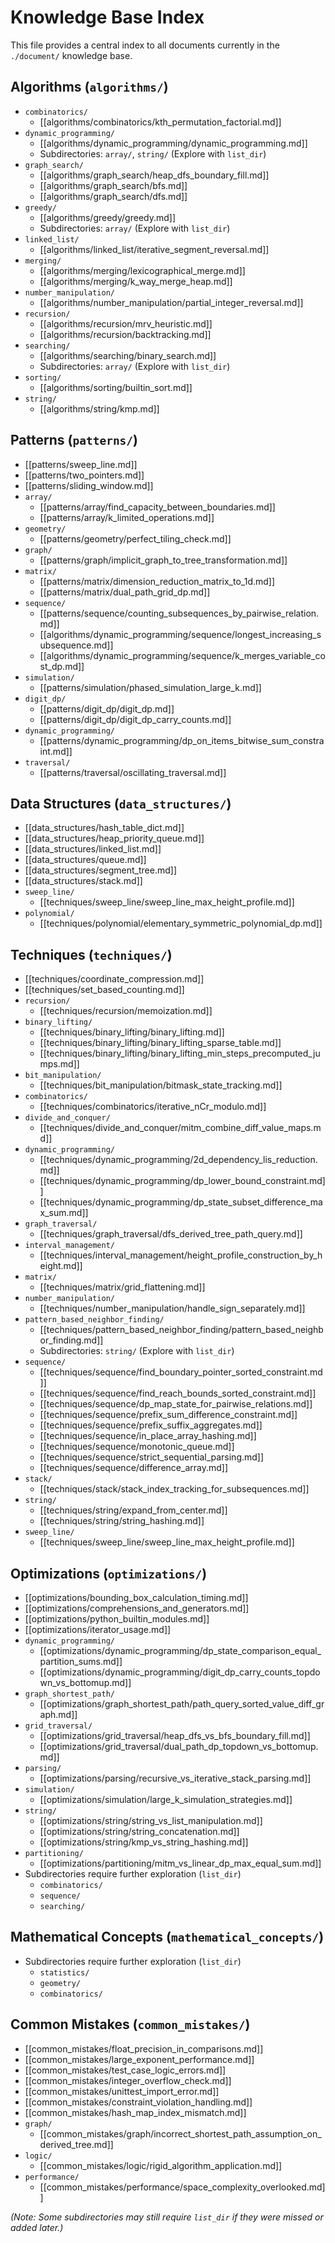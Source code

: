 # Knowledge Base Index

This file provides a central index to all documents currently in the `./document/` knowledge base.

## Algorithms (`algorithms/`)
*   `combinatorics/`
    *   [[algorithms/combinatorics/kth_permutation_factorial.md]]
*   `dynamic_programming/`
    *   [[algorithms/dynamic_programming/dynamic_programming.md]]
    *   Subdirectories: `array/`, `string/` (Explore with `list_dir`)
*   `graph_search/`
    *   [[algorithms/graph_search/heap_dfs_boundary_fill.md]]
    *   [[algorithms/graph_search/bfs.md]]
    *   [[algorithms/graph_search/dfs.md]]
*   `greedy/`
    *   [[algorithms/greedy/greedy.md]]
    *   Subdirectories: `array/` (Explore with `list_dir`)
*   `linked_list/`
    *   [[algorithms/linked_list/iterative_segment_reversal.md]]
*   `merging/`
    *   [[algorithms/merging/lexicographical_merge.md]]
    *   [[algorithms/merging/k_way_merge_heap.md]]
*   `number_manipulation/`
    *   [[algorithms/number_manipulation/partial_integer_reversal.md]]
*   `recursion/`
    *   [[algorithms/recursion/mrv_heuristic.md]]
    *   [[algorithms/recursion/backtracking.md]]
*   `searching/`
    *   [[algorithms/searching/binary_search.md]]
    *   Subdirectories: `array/` (Explore with `list_dir`)
*   `sorting/`
    *   [[algorithms/sorting/builtin_sort.md]]
*   `string/`
    *   [[algorithms/string/kmp.md]]

## Patterns (`patterns/`)
*   [[patterns/sweep_line.md]]
*   [[patterns/two_pointers.md]]
*   [[patterns/sliding_window.md]]
*   `array/`
    *   [[patterns/array/find_capacity_between_boundaries.md]]
    *   [[patterns/array/k_limited_operations.md]]
*   `geometry/`
    *   [[patterns/geometry/perfect_tiling_check.md]]
*   `graph/`
    *   [[patterns/graph/implicit_graph_to_tree_transformation.md]]
*   `matrix/`
    *   [[patterns/matrix/dimension_reduction_matrix_to_1d.md]]
    *   [[patterns/matrix/dual_path_grid_dp.md]]
*   `sequence/`
    *   [[patterns/sequence/counting_subsequences_by_pairwise_relation.md]]
    *   [[algorithms/dynamic_programming/sequence/longest_increasing_subsequence.md]]
    *   [[algorithms/dynamic_programming/sequence/k_merges_variable_cost_dp.md]]
*   `simulation/`
    *   [[patterns/simulation/phased_simulation_large_k.md]]
*   `digit_dp/`
    *   [[patterns/digit_dp/digit_dp.md]]
    *   [[patterns/digit_dp/digit_dp_carry_counts.md]]
*   `dynamic_programming/`
    *   [[patterns/dynamic_programming/dp_on_items_bitwise_sum_constraint.md]]
*   `traversal/`
    *   [[patterns/traversal/oscillating_traversal.md]]

## Data Structures (`data_structures/`)
*   [[data_structures/hash_table_dict.md]]
*   [[data_structures/heap_priority_queue.md]]
*   [[data_structures/linked_list.md]]
*   [[data_structures/queue.md]]
*   [[data_structures/segment_tree.md]]
*   [[data_structures/stack.md]]
*   `sweep_line/`
    *   [[techniques/sweep_line/sweep_line_max_height_profile.md]]
*   `polynomial/`
    *   [[techniques/polynomial/elementary_symmetric_polynomial_dp.md]]

## Techniques (`techniques/`)
*   [[techniques/coordinate_compression.md]]
*   [[techniques/set_based_counting.md]]
*   `recursion/`
    *   [[techniques/recursion/memoization.md]]
*   `binary_lifting/`
    *   [[techniques/binary_lifting/binary_lifting.md]]
    *   [[techniques/binary_lifting/binary_lifting_sparse_table.md]]
    *   [[techniques/binary_lifting/binary_lifting_min_steps_precomputed_jumps.md]]
*   `bit_manipulation/`
    *   [[techniques/bit_manipulation/bitmask_state_tracking.md]]
*   `combinatorics/`
    *   [[techniques/combinatorics/iterative_nCr_modulo.md]]
*   `divide_and_conquer/`
    *   [[techniques/divide_and_conquer/mitm_combine_diff_value_maps.md]]
*   `dynamic_programming/`
    *   [[techniques/dynamic_programming/2d_dependency_lis_reduction.md]]
    *   [[techniques/dynamic_programming/dp_lower_bound_constraint.md]]
    *   [[techniques/dynamic_programming/dp_state_subset_difference_max_sum.md]]
*   `graph_traversal/`
    *   [[techniques/graph_traversal/dfs_derived_tree_path_query.md]]
*   `interval_management/`
    *   [[techniques/interval_management/height_profile_construction_by_height.md]]
*   `matrix/`
    *   [[techniques/matrix/grid_flattening.md]]
*   `number_manipulation/`
    *   [[techniques/number_manipulation/handle_sign_separately.md]]
*   `pattern_based_neighbor_finding/`
    *   [[techniques/pattern_based_neighbor_finding/pattern_based_neighbor_finding.md]]
    *   Subdirectories: `string/` (Explore with `list_dir`)
*   `sequence/`
    *   [[techniques/sequence/find_boundary_pointer_sorted_constraint.md]]
    *   [[techniques/sequence/find_reach_bounds_sorted_constraint.md]]
    *   [[techniques/sequence/dp_map_state_for_pairwise_relations.md]]
    *   [[techniques/sequence/prefix_sum_difference_constraint.md]]
    *   [[techniques/sequence/prefix_suffix_aggregates.md]]
    *   [[techniques/sequence/in_place_array_hashing.md]]
    *   [[techniques/sequence/monotonic_queue.md]]
    *   [[techniques/sequence/strict_sequential_parsing.md]]
    *   [[techniques/sequence/difference_array.md]]
*   `stack/`
    *   [[techniques/stack/stack_index_tracking_for_subsequences.md]]
*   `string/`
    *   [[techniques/string/expand_from_center.md]]
    *   [[techniques/string/string_hashing.md]]
*   `sweep_line/`
    *   [[techniques/sweep_line/sweep_line_max_height_profile.md]]

## Optimizations (`optimizations/`)
*   [[optimizations/bounding_box_calculation_timing.md]]
*   [[optimizations/comprehensions_and_generators.md]]
*   [[optimizations/python_builtin_modules.md]]
*   [[optimizations/iterator_usage.md]]
*   `dynamic_programming/`
    *   [[optimizations/dynamic_programming/dp_state_comparison_equal_partition_sums.md]]
    *   [[optimizations/dynamic_programming/digit_dp_carry_counts_topdown_vs_bottomup.md]]
*   `graph_shortest_path/`
    *   [[optimizations/graph_shortest_path/path_query_sorted_value_diff_graph.md]]
*   `grid_traversal/`
    *   [[optimizations/grid_traversal/heap_dfs_vs_bfs_boundary_fill.md]]
    *   [[optimizations/grid_traversal/dual_path_dp_topdown_vs_bottomup.md]]
*   `parsing/`
    *   [[optimizations/parsing/recursive_vs_iterative_stack_parsing.md]]
*   `simulation/`
    *   [[optimizations/simulation/large_k_simulation_strategies.md]]
*   `string/`
    *   [[optimizations/string/string_vs_list_manipulation.md]]
    *   [[optimizations/string/string_concatenation.md]]
    *   [[optimizations/string/kmp_vs_string_hashing.md]]
*   `partitioning/`
    *   [[optimizations/partitioning/mitm_vs_linear_dp_max_equal_sum.md]]
*   Subdirectories require further exploration (`list_dir`)
    *   `combinatorics/`
    *   `sequence/`
    *   `searching/`

## Mathematical Concepts (`mathematical_concepts/`)
*   Subdirectories require further exploration (`list_dir`)
    *   `statistics/`
    *   `geometry/`
    *   `combinatorics/`

## Common Mistakes (`common_mistakes/`)
*   [[common_mistakes/float_precision_in_comparisons.md]]
*   [[common_mistakes/large_exponent_performance.md]]
*   [[common_mistakes/test_case_logic_errors.md]]
*   [[common_mistakes/integer_overflow_check.md]]
*   [[common_mistakes/unittest_import_error.md]]
*   [[common_mistakes/constraint_violation_handling.md]]
*   [[common_mistakes/hash_map_index_mismatch.md]]
*   `graph/`
    *   [[common_mistakes/graph/incorrect_shortest_path_assumption_on_derived_tree.md]]
*   `logic/`
    *   [[common_mistakes/logic/rigid_algorithm_application.md]]
*   `performance/`
    *   [[common_mistakes/performance/space_complexity_overlooked.md]]

*(Note: Some subdirectories may still require `list_dir` if they were missed or added later.)* 